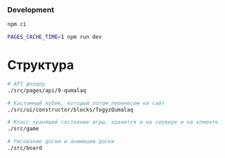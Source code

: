 ### Development

```bash
npm ci

PAGES_CACHE_TIME=1 npm run dev
```

# Структура

```bash
# API фолдер
./src/pages/api/9-qumalaq

# Кастомный кубик, который потом перенесем на сайт
./src/ui/constructor/blocks/TogyzQumalaq

# Класс хранящий состояние игры, хранится и на сервере и на клиенте
./src/game

# Рисование доски и анимации доски
./src/board

```
